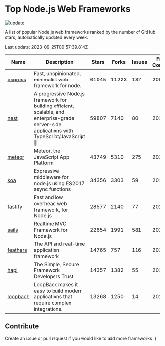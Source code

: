 # Top Node.js Web Frameworks

[![update](https://github.com/sunnysid3up/nodejs-web-frameworks/actions/workflows/update.yml/badge.svg)](https://github.com/sunnysid3up/nodejs-web-frameworks/actions/workflows/update.yml)

A list of popular Node.js web frameworks ranked by the number of GitHub stars, automatically updated every week.

Last update: 2023-09-25T00:57:39.814Z

| Name          | Description          | Stars                     | Forks          | Issues               | First Commit        | Last Commit         | Language          |
|---------------|----------------------|---------------------------|----------------|----------------------|---------------------|---------------------|-------------------|
| [express](https://github.com/expressjs/express) | Fast, unopinionated, minimalist web framework for node. | 61945 | 11223 | 187 | 2009 | 2023-09-24 | JS |
| [nest](https://github.com/nestjs/nest) | A progressive Node.js framework for building efficient, scalable, and enterprise-grade server-side applications with TypeScript/JavaScript 🚀 | 59807 | 7140 | 80 | 2017 | 2023-09-25 | TS |
| [meteor](https://github.com/meteor/meteor) | Meteor, the JavaScript App Platform | 43749 | 5310 | 275 | 2012 | 2023-09-24 | JS |
| [koa](https://github.com/koajs/koa) | Expressive middleware for node.js using ES2017 async functions | 34356 | 3303 | 59 | 2013 | 2023-09-24 | JS |
| [fastify](https://github.com/fastify/fastify) | Fast and low overhead web framework, for Node.js | 28577 | 2140 | 77 | 2016 | 2023-09-25 | JS |
| [sails](https://github.com/balderdashy/sails) | Realtime MVC Framework for Node.js | 22654 | 1991 | 581 | 2012 | 2023-09-24 | JS |
| [feathers](https://github.com/feathersjs/feathers) | The API and real-time application framework | 14765 | 757 | 116 | 2011 | 2023-09-24 | TS |
| [hapi](https://github.com/hapijs/hapi) | The Simple, Secure Framework Developers Trust | 14357 | 1382 | 55 | 2011 | 2023-09-24 | JS |
| [loopback](https://github.com/strongloop/loopback) | LoopBack makes it easy to build modern applications that require complex integrations. | 13268 | 1250 | 14 | 2013 | 2023-09-23 | JS |

## Contribute 

Create an issue or pull request if you would like to add more frameworks :)